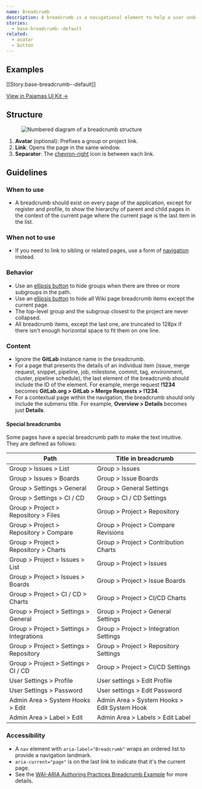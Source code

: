 ```yaml
---
name: Breadcrumb
description: A breadcrumb is a navigational element to help a user understand the current location in the application as well as content structure and hierarchy.
stories:
  - base-breadcrumb--default
related:
  - avatar
  - button
---
```


## Examples

[[Story:base-breadcrumb--default]]

[View in Pajamas UI Kit →](https://www.figma.com/file/qEddyqCrI7kPSBjGmwkZzQ/Pajamas-UI-Kit-Beta?node-id=2560%3A2230)


## Structure

<figure class="figure" role="figure" aria-label="Breadcrumb structure">
  <img class="figure-img" src="/img/breadcrumb-structure.svg" alt="Numbered diagram of a breadcrumb structure" role="img" />
</figure>

1. **Avatar** (optional): Prefixes a group or project link.
1. **Link**: Opens the page in the same window.
1. **Separator**: The [chevron-right](https://gitlab-org.gitlab.io/gitlab-svgs/?q=~chevron-right) icon is between each link.

## Guidelines

### When to use

- A breadcrumb should exist on every page of the application, except for register and profile, to show the hierarchy of parent and child pages in the context of the current page where the current page is the last item in the list.

### When not to use

- If you need to link to sibling or related pages, use a form of [navigation](/regions/navigation) instead.

### Behavior

- Use an [ellipsis button](/components/button) to hide groups when there are three or more subgroups in the path.
- Use an [ellipsis button](/components/button) to hide all Wiki page breadcrumb items except the current page.
- The top-level group and the subgroup closest to the project are never collapsed.
- All breadcrumb items, except the last one, are truncated to 128px if there isn't enough horizontal space to fit them on one line.

### Content

- Ignore the **GitLab** instance name in the breadcrumb.
- For a page that presents the details of an individual item (issue, merge request, snippet, pipeline, job, milestone, commit, tag, environment, cluster, pipeline schedule), the last element of the breadcrumb should include the ID of the element. For example, merge request **!1234** becomes **GitLab.org > GitLab > Merge Requests > !1234**.
- For a contextual page within the navigation, the breadcrumb should only include the submenu title. For example, **Overview > Details** becomes just **Details**.

#### Special breadcrumbs

Some pages have a special breadcrumb path to make the text intuitive. They are defined as follows:

| Path | Title in breadcrumb |
| ------ | ------ |
| Group > Issues > List                     | Group > Issues                               |
| Group > Issues > Boards                   | Group > Issue Boards                         |
| Group > Settings > General                | Group > General Settings                     |
| Group > Settings > CI / CD                | Group > CI / CD Settings                     |
| Group > Project > Repository > Files      | Group > Project > Repository                 |
| Group > Project > Repository > Compare    | Group > Project > Compare Revisions          |
| Group > Project > Repository > Charts     | Group > Project > Contribution Charts        |
| Group > Project > Issues > List           | Group > Project > Issues                     |
| Group > Project > Issues > Boards         | Group > Project > Issue Boards               |
| Group > Project > CI / CD > Charts        | Group > Project > CI/CD Charts               |
| Group > Project > Settings > General      | Group > Project > General Settings           |
| Group > Project > Settings > Integrations | Group > Project > Integration Settings       |
| Group > Project > Settings > Repository   | Group > Project > Repository Settings        |
| Group > Project > Settings > CI / CD      | Group > Project > CI/CD Settings             |
| User Settings > Profile                   | User settings > Edit Profile                 |
| User Settings > Password                  | User settings > Edit Password                |
| Admin Area > System Hooks > Edit          | Admin Area > System Hooks > Edit System Hook |
| Admin Area > Label > Edit                 | Admin Area > Labels > Edit Label             |

### Accessibility

- A `nav` element with `aria-label="Breadcrumb"` wraps an ordered list to provide a navigation landmark.
- `aria-current="page"` is on the last link to indicate that it's the current page.
- See the [WAI-ARIA Authoring Practices Breadcrumb Example](https://www.w3.org/TR/wai-aria-practices-1.1/examples/breadcrumb/index.html) for more details.
